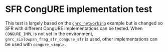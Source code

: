 SFR CongURE implementation test
===============================
This test is largely based on the [`gnrc_networking`][1] example but is changed
so SFR with different CongURE implementations can be tested. When `CONGURE_IMPL`
is not set in the environment, `gnrc_sixlowpan_frag_sfr_congure_sfr` is used,
other implementations can be used with `congure_<impl>`.

[1]: https://github.com/RIOT-OS/RIOT/tree/master/examples/networking/gnrc/gnrc_networking
